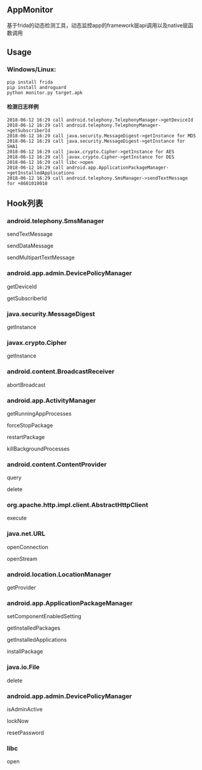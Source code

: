 ## AppMonitor
基于frida的动态检测工具，动态监控app的framework层api调用以及native层函数调用


## Usage
### Windows/Linux:

``` 
pip install frida
pip install androguard
python monitor.py target.apk
```
#### 检测日志样例

```
2018-06-12 16:29 call android.telephony.TelephonyManager->getDeviceId
2018-06-12 16:29 call android.telephony.TelephonyManager->getSubscriberId
2018-06-12 16:29 call java.security.MessageDigest->getInstance for MD5
2018-06-12 16:29 call java.security.MessageDigest->getInstance for SHA1
2018-06-12 16:29 call javax.crypto.Cipher->getInstance for AES
2018-06-12 16:29 call javax.crypto.Cipher->getInstance for DES
2018-06-12 16:29 call libc->open
2018-06-12 16:29 call android.app.ApplicationPackageManager->getInstalledApplications
2018-06-12 16:29 call android.telephony.SmsManager->sendTextMessage for +8601010010
```


## Hook列表

### android.telephony.SmsManager

sendTextMessage

sendDataMessage

sendMultipartTextMessage

### android.app.admin.DevicePolicyManager

getDeviceId

getSubscriberId

### java.security.MessageDigest

getInstance

### javax.crypto.Cipher

getInstance

### android.content.BroadcastReceiver

abortBroadcast

### android.app.ActivityManager

getRunningAppProcesses

forceStopPackage

restartPackage

killBackgroundProcesses

### android.content.ContentProvider

query

delete

### org.apache.http.impl.client.AbstractHttpClient

execute

### java.net.URL

openConnection

openStream

### android.location.LocationManager

getProvider

### android.app.ApplicationPackageManager

setComponentEnabledSetting

getInstalledPackages

getInstalledApplications

installPackage

### java.io.File

delete

### android.app.admin.DevicePolicyManager

isAdminActive

lockNow

resetPassword

### libc

open
